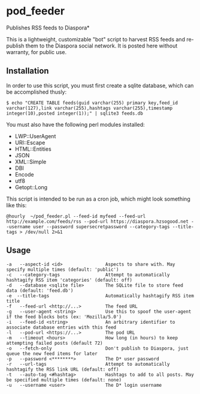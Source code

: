 # pod_feeder
Publishes RSS feeds to Diaspora*

This is a lightweight, customizable "bot" script to harvest RSS feeds and re-publish them to the Diaspora social network. It is posted here without warranty, for public use.


## Installation

In order to use this script, you must first create a sqlite database, which can be accomplished thusly:

`$ echo "CREATE TABLE feeds(guid varchar(255) primary key,feed_id varchar(127),link varchar(255),hashtags varchar(255),timestamp integer(10),posted integer(1));" | sqlite3 feeds.db`
 
 You must also have the following perl modules installed:
 
- LWP::UserAgent
- URI::Escape
- HTML::Entities
- JSON
- XML::Simple
- DBI
- Encode
- utf8
- Getopt::Long

This script is intended to be run as a cron job, which might look something like this:

`@hourly  ~/pod_feeder.pl --feed-id myfeed --feed-url http://example.com/feeds/rss --pod-url https://diaspora.hzsogood.net --username user --password supersecretpassword --category-tags --title-tags > /dev/null 2>&1`

## Usage

    -a   --aspect-id <id>                Aspects to share with. May specify multiple times (default: 'public')
    -c   --category-tags                 Attempt to automatically hashtagify RSS item 'categories' (default: off)
    -d   --database <sqlite file>        The SQLite file to store feed data (default: 'feed.db')
    -e  --title-tags                     Automatically hashtagify RSS item title
    -f   --feed-url <http://...>         The feed URL
    -g   --user-agent <string>           Use this to spoof the user-agent if the feed blocks bots (ex: 'Mozilla/5.0')
    -i   --feed-id <string>              An arbitrary identifier to associate database entries with this feed
    -l   --pod-url <https://...>         The pod URL
    -m   --timeout <hours>               How long (in hours) to keep attempting failed posts (default 72)
    -o   --fetch-only                    Don't publish to Diaspora, just queue the new feed items for later
    -p   --password <********>           The D* user password
    -r   --url-tags                      Attempt to automatically hashtagify the RSS link URL (default: off)
    -t   --auto-tag <#hashtag>           Hashtags to add to all posts. May be specified multiple times (default: none)
    -u   --username <user>               The D* login username
